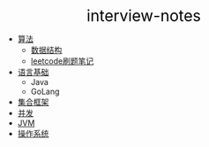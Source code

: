 <center><a href="#" target="_Self" style="font-size:28px;text-decoration:none;color:#000000;">interview-notes</a></center>

* [算法](algorithm/)
  * [数据结构](algorithm/datastructure/)
  * [leetcode刷题笔记](algorithm/leetcode/)
* [语言基础](语言基础/)
  * Java
  * GoLang
* [集合框架](集合框架/)
* [并发](concurrency/)
* [JVM](JVM/)
* [操作系统](操作系统/)

